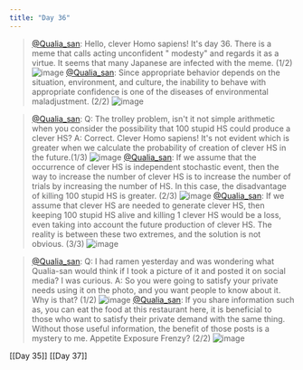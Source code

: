 ```yaml
---
title: "Day 36"
---
```


> [@Qualia_san](https://twitter.com/Qualia_san/status/1598347509210189825?s=20&t=ebHDBcxvLPkQ1oq9lsAxRw): Hello, clever Homo sapiens! It's day 36.
> There is a meme that calls acting unconfident " modesty" and regards it as a virtue. It seems that many Japanese are infected with the meme. (1/2)
> ![image](https://pbs.twimg.com/media/Fi5zR88acAA16FD.png)
> [@Qualia_san](https://twitter.com/Qualia_san/status/1598347513144410112?s=20&t=ebHDBcxvLPkQ1oq9lsAxRw): Since appropriate behavior depends on the situation, environment, and culture, the inability to behave with appropriate confidence is one of the diseases of environmental maladjustment. (2/2)
> ![image](https://pbs.twimg.com/media/Fi5zaHBakAAf59m.png)


> [@Qualia_san](https://twitter.com/Qualia_san/status/1598347517347106816?s=20&t=ebHDBcxvLPkQ1oq9lsAxRw): Q: The trolley problem, isn't it not simple arithmetic when you consider the possibility that 100 stupid HS could produce a clever HS?
> A: Correct. Clever Homo sapiens! It's not evident which is greater when we calculate the probability of creation of clever HS in the future.(1/3)
> ![image](https://pbs.twimg.com/media/Fi50VjXakAAak8D.png)
> [@Qualia_san](https://twitter.com/Qualia_san/status/1598347521637908480?s=20&t=ebHDBcxvLPkQ1oq9lsAxRw): If we assume that the occurrence of clever HS is independent stochastic event, then the way to increase the number of clever HS is to increase the number of trials by increasing the number of HS. In this case, the disadvantage of killing 100 stupid HS is greater. (2/3)
> ![image](https://pbs.twimg.com/media/Fi533CoaAAA0a_Y.png)
> [@Qualia_san](https://twitter.com/Qualia_san/status/1598347526067093505?s=20&t=ebHDBcxvLPkQ1oq9lsAxRw): If we assume that clever HS are needed to generate clever HS, then keeping 100 stupid HS alive and killing 1 clever HS would be a loss, even taking into account the future production of clever HS.
> The reality is between these two extremes, and the solution is not obvious. (3/3)
> ![image](https://pbs.twimg.com/media/Fi54BBQaUAMe1uE.png)

> [@Qualia_san](https://twitter.com/Qualia_san/status/1598347530601103361?s=20&t=ebHDBcxvLPkQ1oq9lsAxRw): Q: I had ramen yesterday and was wondering what Qualia-san would think if I took a picture of it and posted it on social media? I was curious.
> A: So you were going to satisfy your private needs using it on the photo, and you want people to know about it. Why is that? (1/2)
> ![image](https://pbs.twimg.com/media/Fi51fQlaMAAEsmp.png)
> [@Qualia_san](https://twitter.com/Qualia_san/status/1598347534636056581?s=20&t=ebHDBcxvLPkQ1oq9lsAxRw): If you share information such as, you can eat the food at this restaurant here, it is beneficial to those who want to satisfy their private demand with the same thing.
> Without those useful information, the benefit of those posts is a mystery to me. Appetite Exposure Frenzy? (2/2)
> ![image](https://pbs.twimg.com/media/Fi523cnagAM6GB3.png)

[[Day 35]] [[Day 37]]

